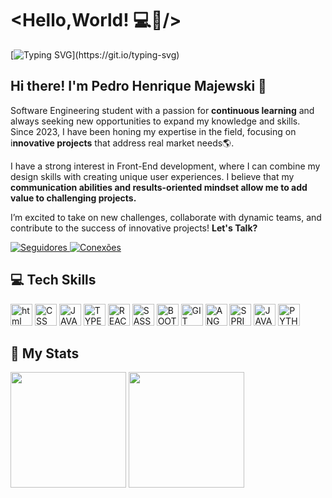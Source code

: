 # <Hello,World! 💻👋/>

[![Typing SVG](https://readme-typing-svg.demolab.com?font=Fira+Code&pause=1000&color=F79131&width=435&lines=Welcome+to+my+Github+profile!)](https://git.io/typing-svg)

## Hi there! I'm Pedro Henrique Majewski 🚀

Software Engineering student with a passion for **continuous learning** and always seeking new opportunities to expand my knowledge and skills. Since 2023, I have been honing my expertise in the field, focusing on i**nnovative projects** that address real market needs🌎.

I have a strong interest in Front-End development, where I can combine my design skills with creating unique user experiences. I believe that my **communication abilities and results-oriented mindset allow me to add value to challenging projects.**

I’m excited to take on new challenges, collaborate with dynamic teams, and contribute to the success of innovative projects! **Let's Talk?**

<p>
    <a href="https://github.com/PedroMajewski">
        <img 
            alt="Seguidores" 
            title="Me siga no Github" 
            src="https://custom-icon-badges.demolab.com/github/followers/PedroMajewski?color=d69d00&labelColor=fcba03&style=for-the-badge&logo=github&label=Github&logoColor=white"
        />
    </a>
    <a href="https://br.linkedin.com/pedro-henrique-majewski-de-souza-e-silva">
        <img 
            alt="Conexões" 
            title="Me siga no LinkedIn" 
            src="https://custom-icon-badges.demolab.com/badge/157-USA?color=236ad3&labelColor=1155ba&style=for-the-badge&logo=linkedin2&label=LinkedIn&logoColor=white"
        />
    </a>
</p>

## 💻 Tech Skills

<img
 alt="html"
 title="html"
 width="35px"
 src="https://cdn.jsdelivr.net/gh/devicons/devicon@latest/icons/html5/html5-original.svg" />
 <img
 alt="CSS"
 title="CSS"
 width="35px"
 src="https://cdn.jsdelivr.net/gh/devicons/devicon@latest/icons/css3/css3-original.svg" />
 <img
 alt="JAVASCRIPT"
 title="JAVASCRIPT"
 width="35px"
 src="https://cdn.jsdelivr.net/gh/devicons/devicon@latest/icons/javascript/javascript-original.svg" />
<img
 alt="TYPESCRIPT"
 title="TYPESCRIPT"
 width="35px"
 src="https://cdn.jsdelivr.net/gh/devicons/devicon@latest/icons/typescript/typescript-original.svg" />
<img
 alt="REACT"
 title="REACT"
 width="35px"
 src="https://cdn.jsdelivr.net/gh/devicons/devicon@latest/icons/react/react-original.svg" />
 <img
 alt="SASS"
 title="SASS"
 width="35px"
 src="https://cdn.jsdelivr.net/gh/devicons/devicon@latest/icons/sass/sass-original.svg" />
 <img
 alt="BOOTSTRAP"
 title="BOOTSTRAP"
 width="35px"
 src="https://cdn.jsdelivr.net/gh/devicons/devicon@latest/icons/bootstrap/bootstrap-original.svg" />
 <img
 alt="GIT"
 title="GIT"
 width="35px"
 src="https://cdn.jsdelivr.net/gh/devicons/devicon@latest/icons/git/git-original.svg" />
<img
 alt="ANGULAR"
 title="ANGULAR"
 width="35px"
 src="https://cdn.jsdelivr.net/gh/devicons/devicon@latest/icons/angular/angular-original.svg" />
 <img
 alt="SPRING"
 title="SPRING"
 width="35px"
 src="https://cdn.jsdelivr.net/gh/devicons/devicon@latest/icons/spring/spring-original-wordmark.svg" />
 <img
 alt="JAVA"
 title="JAVA"
 width="35px"
 src="https://cdn.jsdelivr.net/gh/devicons/devicon@latest/icons/java/java-original.svg" />
 <img
 alt="PYTHON"
 title="PYTHON"
 width="35px"
 src="https://cdn.jsdelivr.net/gh/devicons/devicon@latest/icons/python/python-original.svg" />

## 🎯 My Stats

<p align="left">
    <img height="185"
    padding="80"
    src="https://github-readme-stats.vercel.app/api?username=PedroMajewski&show_icons=true&theme=dark&locale=en"/>
    <img height="185"
    src="https://github-readme-stats.vercel.app/api/top-langs/?username=PedroMajewski&layout=compact&theme=dark&custom_title=Tecnologies"/>
</p>

